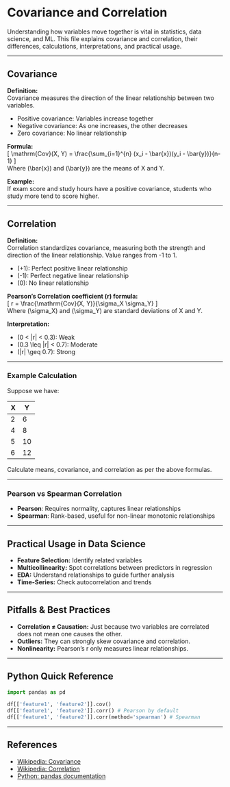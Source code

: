 # Covariance and Correlation

Understanding how variables move together is vital in statistics, data science, and ML. This file explains covariance and correlation, their differences, calculations, interpretations, and practical usage.

---

## Covariance

**Definition:**  
Covariance measures the direction of the linear relationship between two variables.  
- Positive covariance: Variables increase together  
- Negative covariance: As one increases, the other decreases  
- Zero covariance: No linear relationship

**Formula:**  
\[
\mathrm{Cov}(X, Y) = \frac{\sum_{i=1}^{n} (x_i - \bar{x})(y_i - \bar{y})}{n-1}
\]  
Where \(\bar{x}\) and \(\bar{y}\) are the means of X and Y.

**Example:**  
If exam score and study hours have a positive covariance, students who study more tend to score higher.

---

## Correlation

**Definition:**  
Correlation standardizes covariance, measuring both the strength and direction of the linear relationship. Value ranges from -1 to 1.  
- \(+1\): Perfect positive linear relationship  
- \(-1\): Perfect negative linear relationship  
- \(0\): No linear relationship

**Pearson’s Correlation coefficient (r) formula:**  
\[
r = \frac{\mathrm{Cov}(X, Y)}{\sigma_X \sigma_Y}
\]  
Where \(\sigma_X\) and \(\sigma_Y\) are standard deviations of X and Y.

**Interpretation:**  
- \(0 < |r| < 0.3\): Weak  
- \(0.3 \leq |r| < 0.7\): Moderate  
- \(|r| \geq 0.7\): Strong

---

### Example Calculation

Suppose we have:

| X | Y |
|---|---|
| 2 | 6 |
| 4 | 8 |
| 5 | 10|
| 6 | 12|

Calculate means, covariance, and correlation as per the above formulas.

---

### Pearson vs Spearman Correlation

- **Pearson**: Requires normality, captures linear relationships
- **Spearman**: Rank-based, useful for non-linear monotonic relationships

---

## Practical Usage in Data Science

- **Feature Selection:** Identify related variables
- **Multicollinearity:** Spot correlations between predictors in regression
- **EDA:** Understand relationships to guide further analysis
- **Time-Series:** Check autocorrelation and trends

---

## Pitfalls & Best Practices

- **Correlation ≠ Causation:** Just because two variables are correlated does not mean one causes the other.
- **Outliers:** They can strongly skew covariance and correlation.
- **Nonlinearity:** Pearson’s r only measures linear relationships.

---

## Python Quick Reference
```python
import pandas as pd

df[['feature1', 'feature2']].cov()
df[['feature1', 'feature2']].corr() # Pearson by default
df[['feature1', 'feature2']].corr(method='spearman') # Spearman
```

---

## References
- [Wikipedia: Covariance](https://en.wikipedia.org/wiki/Covariance)
- [Wikipedia: Correlation](https://en.wikipedia.org/wiki/Correlation_and_dependence)
- [Python: pandas documentation](https://pandas.pydata.org/docs/reference/api/pandas.DataFrame.corr.html)

